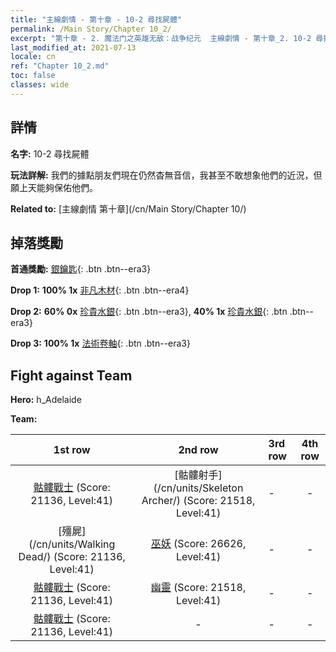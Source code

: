 ```yaml
---
title: "主線劇情 - 第十章 - 10-2 尋找屍體"
permalink: /Main Story/Chapter 10_2/
excerpt: "第十章 - 2. 魔法门之英雄无敌：战争纪元  主線劇情 - 第十章_2. 10-2 尋找屍體"
last_modified_at: 2021-07-13
locale: cn
ref: "Chapter 10_2.md"
toc: false
classes: wide
---
```


## 詳情

 **名字:** 10-2 尋找屍體

 **玩法詳解:** 我們的據點朋友們現在仍然杳無音信，我甚至不敢想象他們的近況，但願上天能夠保佑他們。

 **Related to:** [主線劇情 第十章](/cn/Main Story/Chapter 10/)

## 掉落獎勵

 **首通獎勵:** [銀鑰匙](/cn/Items/con_693/){: .btn .btn--era3}

 **Drop 1:** **100% 1x** [非凡木材](/cn/Items/mat_34/){: .btn .btn--era4}

 **Drop 2:** **60% 0x** [珍貴水銀](/cn/Items/mat_28/){: .btn .btn--era3}, **40% 1x** [珍貴水銀](/cn/Items/mat_28/){: .btn .btn--era3}

 **Drop 3:** **100% 1x** [法術卷軸](/cn/Items/con_694/){: .btn .btn--era3}


## Fight against Team
 **Hero:** h_Adelaide

 **Team:**


  | 1st row | 2nd row | 3rd row | 4th row |
  |:----:|:----:|:----|:----:|
  | [骷髏戰士](/cn/units/Skeleton/) (Score: 21136, Level:41)  | [骷髏射手](/cn/units/Skeleton Archer/) (Score: 21518, Level:41)  | - | - |
  | [殭屍](/cn/units/Walking Dead/) (Score: 21136, Level:41)  | [巫妖](/cn/units/Lich/) (Score: 26626, Level:41)  | - | - |
  | [骷髏戰士](/cn/units/Skeleton/) (Score: 21136, Level:41)  | [幽靈](/cn/units/Wight/) (Score: 21518, Level:41)  | - | - |
  | [骷髏戰士](/cn/units/Skeleton/) (Score: 21136, Level:41)  | - | - | - |



